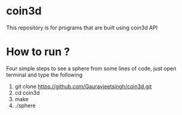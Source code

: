coin3d
======

This repository is for programs that are built using coin3d API

How to run ?
======
Four simple steps to see a sphere from some lines of code, just open terminal and type the following<br>
1) git clone https://github.com/Gauravjeetsingh/coin3d.git<br>
2) cd coin3d<br>
3) make<br>
4) ./sphere<br>
